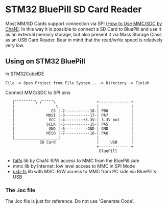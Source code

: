STM32 BluePill SD Card Reader
===
Most MM/SD Cards support connection via SPI [(How to Use MMC/SDC by ChaN)](http://elm-chan.org/docs/mmc/mmc_e.html). In this way it is possible to connect a SD Card to BluePill and use it as an external memory storage, but also present it via Mass Storage Class as an USB Card Reader. Bear in mind that the read/write speed is relatively very low.


Using on STM32 BluePill
---
In STM32CubeIDE

    File -> Open Project from File System... -> Directory -> Finish

Connect MMC/SDC to SPI pins

       |¯¯¯¯¯¯¯¯¯\_/¯¯¯¯¯\                  +--------------+
       |                  \                 |              |
       |                CS |-2-----------18-| PB0          |
       |              MOSI |-3-----------17-| PA7          |
       |               VCC |-4--------+3.3V-| 3.3V out     |
       |              SCLK |-5-----------15-| PA5          |
       |               GND |-6----------GND-| GND          |
       |              MISO |-7-----------16-| PA6          |
       |___________________|                |              |
                   SD Card                  |     USB      |
                                            +--------------+
                                             BluePill

- [fatfs](http://elm-chan.org/fsw/ff/00index_e.html) lib by ChaN: R/W access to MMC from the BluePill side
- mmc lib by Internet: low level access to MMC in SPI Mode
- [usb-fs](https://www.st.com/en/embedded-software/stsw-stm32121.html) lib with MSC: R/W access to MMC from PC side via BluePill's USB


### The .ioc file
The .ioc file is just for reference. Do not use 'Generate Code'.